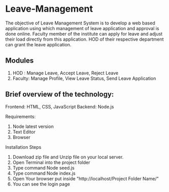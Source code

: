 # Leave-Management

The objective of Leave Management System is to develop a web based application using which management of leave application and approval is done online. Faculty member of the institute can apply for leave and adjust their load directly from this application. HOD of their respective department can grant the leave application.

## Modules
1. HOD : Manage Leave, Accept Leave, Reject Leave
2. Faculty: Manage Profile, View Leave Status, Send Leave Application

## Brief overview of the technology:
Frontend: HTML, CSS, JavaScript
Backend: Node.js

Requirements:
1. Node latest version
2. Text Editor
3. Browser

Installation Steps
1. Download zip file and Unzip file on your local server.
2. Open Terminal into the project folder
3. Type command Node seed.js
4. Type command Node index.js
5. Open Your browser put inside "http://localhost/Project Folder Name/"
6. You can see the login page

